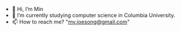 - 👋 Hi, I’m Min
- 🌱 I’m currently studying computer science in Columbia University.
- 📫 How to reach me? "my.joesong@gmail.com"

<!---
smyjsp/smyjsp is a ✨ special ✨ repository because its `README.md` (this file) appears on your GitHub profile.
You can click the Preview link to take a look at your changes.
--->

